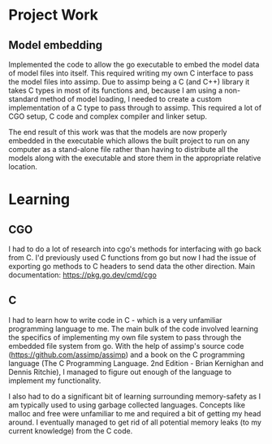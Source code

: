 # Project Work
## Model embedding
Implemented the code to allow the go executable to embed the model data of model files into itself. This required writing my own C interface to pass the model files into assimp. Due to assimp being a C (and C++) library it takes C types in most of its functions and, because I am using a non-standard method of model loading, I needed to create a custom implementation of a C type to pass through to assimp. This required a lot of CGO setup, C code and complex compiler and linker setup.

The end result of this work was that the models are now properly embedded in the executable which allows the built project to run on any computer as a stand-alone file rather than having to distribute all the models along with the executable and store them in the appropriate relative location.

# Learning
## CGO
I had to do a lot of research into cgo's methods for interfacing with go back from C. I'd previously used C functions from go but now I had the issue of exporting go methods to C headers to send data the other direction. Main documentation: https://pkg.go.dev/cmd/cgo

## C
I had to learn how to write code in C - which is a very unfamiliar programming language to me. The main bulk of the code involved learning the specifics of implementing my own file system to pass through the embedded file system from go. With the help of assimp's source code (https://github.com/assimp/assimp) and a book on the C programming language (The C Programming Language. 2nd Edition - Brian Kernighan and Dennis Ritchie), I managed to figure out enough of the language to implement my functionality.

I also had to do a significant bit of learning surrounding memory-safety as I am typically used to using garbage collected languages. Concepts like malloc and free were unfamiliar to me and required a bit of getting my head around. I eventually managed to get rid of all potential memory leaks (to my current knowledge) from the C code.